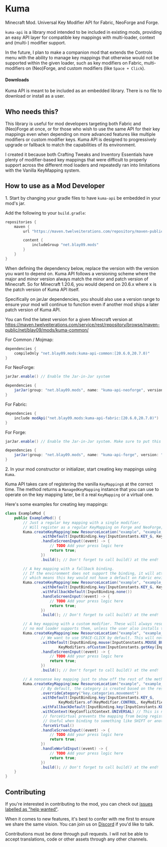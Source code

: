 # Kuma

Minecraft Mod. Universal Key Modifier API for Fabric, NeoForge and Forge.

`kuma-api` is a library mod intended to be included in existing mods, providing an easy API layer for compatible
key mappings with multi-loader, context and (multi-) modifier support.

In the future, I plan to make a companion mod that extends the Controls menu with the ability to manage key mappings
that otherwise would not be supported within the given loader, such as key modifiers on Fabric,
multi-modifiers on (Neo)Forge, and custom modifiers (like `Space + Click`).

#### Downloads

Kuma API is meant to be included as an embedded library. There is no file to download or install as a user.

## Who needs this?

This library is useful for mod developers targeting both Fabric and (Neo)Forge at once, or for those who wish to use the
same API for their key mappings even when depending on more advanced features like multiple modifiers or
custom modifier keys. Kuma API is designed to progressively upgrade or fallback to match the capabilities of its
environment.

I created it because both Crafting Tweaks and Inventory Essentials have plenty of modifier-based key mappings that were
difficult to properly support across the different mod loaders and repeatedly ran into limitations with the Vanilla
KeyMapping system.

## How to use as a Mod Developer

1\. Start by changing your gradle files to have `kuma-api` be embedded in your mod's jar.

Add the following to your `build.gradle`:

```groovy
repositories {
    maven {
        url "https://maven.twelveiterations.com/repository/maven-public/"

        content {
            includeGroup "net.blay09.mods"
        }
    }
}
```

When defining the dependency below, replace the version with the version you want to depend on.
Kuma API follows a versioning scheme where the major and minor version always match the minor and patch version of
Minecraft.
So for Minecraft 1.20.6, you would depend on 20.6.x where x is the patch version of Kuma API itself.

Specifically on jarJar dependencies, you should also use a version range to ensure your mod will continue to function
even if another mod ships a later patch version of Kuma API.

You can find the latest version for a given Minecraft version
at https://maven.twelveiterations.com/service/rest/repository/browse/maven-public/net/blay09/mods/kuma-common/

For Common / Mojmap:

```groovy
dependencies {
    compileOnly "net.blay09.mods:kuma-api-common:[20.6.0,20.7.0)"
}
```

For NeoForge:

```groovy
jarJar.enable() // Enable the Jar-in-Jar system

dependencies {
    jarJar(group: "net.blay09.mods", name: "kuma-api-neoforge", version: "[20.6.0,20.7.0)")
}
```

For Fabric:

```groovy
dependencies {
    include modApi("net.blay09.mods:kuma-api-fabric:[20.6.0,20.7.0)")
}
```

For Forge:

```groovy
jarJar.enable() // Enable the Jar-in-Jar system. Make sure to put this line *before* the minecraft block!

dependencies {
    jarJar(group: "net.blay09.mods", name: "kuma-api-forge", version: "[20.6.0,20.7.0)")
}
```

2\. In your mod constructor or initializer, start creating key mappings using `Kuma`.

Kuma API takes care of registering the vanilla `KeyMapping`s at the correct time.
The method returns a `ManagedKeyMapping` instance that you can use to operate on the key mapping later, be it a
real `KeyMapping` or a virtual one.

Here's some examples for creating key mappings:

```java
class ExampleMod {
    public ExampleMod() {
        // Just a regular key mapping with a single modifier.
        // Will register as a regular KeyMapping on Forge and NeoForge, and as a virtual key mapping on Fabric.
        Kuma.createKeyMapping(new ResourceLocation("example", "example_key_1"))
                .withDefault(InputBinding.key(InputConstants.KEY_G, KeyModifiers.of(KeyModifier.CONTROL)))
                .handleScreenInput((event) -> {
                    // TODO Add your press logic here
                    return true;
                })
                .build(); // Don't forget to call build() at the end!

        // A key mapping with a fallback binding. 
        // If the environment does not support the binding, it will attempt to use the fallback instead of creating a virtual key mapping,
        // which means this key would not have a default on Fabric environments.
        Kuma.createKeyMapping(new ResourceLocation("example", "example_key_2"))
                .withDefault(InputBinding.key(InputConstants.KEY_G, KeyModifiers.of(KeyModifier.CONTROL)))
                .withFallbackDefault(InputBinding.none())
                .handleScreenInput((event) -> {
                    // TODO Add your press logic here
                    return true;
                })
                .build(); // Don't forget to call build() at the end!

        // A key mapping with a custom modifier. These will always result in a virtual key mapping if no fallback binding is provided, since 
        // no mod loader supports them, unless the user also installs the Kuma companion mod.
        Kuma.createKeyMapping(new ResourceLocation("example", "example_key_3"))
                // We want to use SPACE-CLICK by default. This will not be remappable unless the user installs also installs Kuma (not just Kuma API).
                .withDefault(InputBinding.mouse(InputConstants.MOUSE_BUTTON_LEFT,
                        KeyModifiers.ofCustom(InputConstants.getKey(InputConstants.KEY_SPACE, -1))))
                .handleScreenInput((event) -> {
                    // TODO Add your press logic here
                    return true;
                })
                .build(); // Don't forget to call build() at the end!

        // A nonsense key mapping just to show off the rest of the methods.
        Kuma.createKeyMapping(new ResourceLocation("example", "example_key_4"))
                // By default, the category is created based on the resource location above. You can override it.
                .overrideCategory("key.categories.movement")
                .withDefault(InputBinding.key(InputConstants.KEY_G,
                        KeyModifiers.of(KeyModifier.CONTROL, KeyModifier.SHIFT)))
                .withFallbackDefault(InputBinding.key(InputConstants.KEY_G, KeyModifiers.of(KeyModifier.CONTROL)))
                .withContext(KeyConflictContext.UNIVERSAL) // This is normally just inferred from the supplied input handlers.
                 // forceVirtual prevents the mapping from being registered as a vanilla key mapping UNLESS the Kuma companion mod is installed.
                 // Useful when binding to something like SHIFT or another Vanilla default key, because otherwise the Vanilla key would no longer trigger on Fabric.
                .forceVirtual()
                .handleScreenInput((event) -> {
                    // TODO Add your press logic here
                    return true;
                })
                .handleWorldInput((event) -> {
                    // TODO Add your press logic here
                    return true;
                })
                .build(); // Don't forget to call build() at the end!
    }
}
```

## Contributing

If you're interested in contributing to the mod, you can check
out [issues labelled as "help wanted"](https://github.com/TwelveIterationMods/Kuma/issues?q=is%3Aopen+is%3Aissue+label%3A%22help+wanted%22).

When it comes to new features, it's best to confer with me first to ensure we share the same vision. You can join us
on [Discord](https://discord.gg/VAfZ2Nau6j) if you'd like to talk.

Contributions must be done through pull requests. I will not be able to accept translations, code or other assets
through any other channels.
